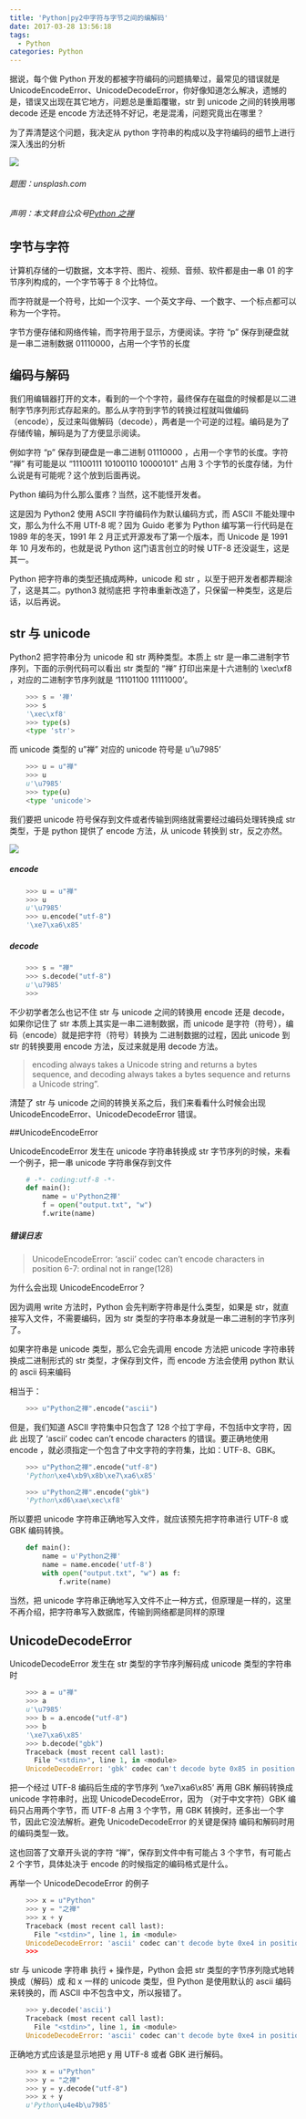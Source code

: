 ```yaml
---
title: 'Python|py2中字符与字节之间的编解码'
date: 2017-03-28 13:56:18
tags:
  - Python
categories: Python
---
```


据说，每个做 Python 开发的都被字符编码的问题搞晕过，最常见的错误就是 UnicodeEncodeError、UnicodeDecodeError，你好像知道怎么解决，遗憾的是，错误又出现在其它地方，问题总是重蹈覆辙，str 到 unicode 之间的转换用哪 decode 还是 encode 方法还特不好记，老是混淆，问题究竟出在哪里？

<!--more-->

为了弄清楚这个问题，我决定从 python 字符串的构成以及字符编码的细节上进行深入浅出的分析

![](http://vimiix-blog.oss-cn-qingdao.aliyuncs.com/f3c4c96.jpg)

###### 题图：unsplash.com

###### 声明：本文转自公众号[Python 之禅](https://mp.weixin.qq.com/s/LQrPmp2HMlw5C7izJIUHNQ)

## 字节与字符

计算机存储的一切数据，文本字符、图片、视频、音频、软件都是由一串 01 的字节序列构成的，一个字节等于 8 个比特位。

而字符就是一个符号，比如一个汉字、一个英文字母、一个数字、一个标点都可以称为一个字符。

字节方便存储和网络传输，而字符用于显示，方便阅读。字符 “p” 保存到硬盘就是一串二进制数据 01110000，占用一个字节的长度

## 编码与解码

我们用编辑器打开的文本，看到的一个个字符，最终保存在磁盘的时候都是以二进制字节序列形式存起来的。那么从字符到字节的转换过程就叫做编码（encode），反过来叫做解码（decode），两者是一个可逆的过程。编码是为了存储传输，解码是为了方便显示阅读。

例如字符 “p” 保存到硬盘是一串二进制 01110000 ，占用一个字节的长度。字符 “禅” 有可能是以 “11100111 10100110 10000101” 占用 3 个字节的长度存储，为什么说是有可能呢？这个放到后面再说。

Python 编码为什么那么蛋疼？当然，这不能怪开发者。

这是因为 Python2 使用 ASCII 字符编码作为默认编码方式，而 ASCII 不能处理中文，那么为什么不用 UTf-8 呢？因为 Guido 老爹为 Python 编写第一行代码是在 1989 年的冬天，1991 年 2 月正式开源发布了第一个版本，而 Unicode 是 1991 年 10 月发布的，也就是说 Python 这门语言创立的时候 UTF-8 还没诞生，这是其一。

Python 把字符串的类型还搞成两种，unicode 和 str ，以至于把开发者都弄糊涂了，这是其二。python3 就彻底把 字符串重新改造了，只保留一种类型，这是后话，以后再说。

## str 与 unicode

Python2 把字符串分为 unicode 和 str 两种类型。本质上 str 是一串二进制字节序列，下面的示例代码可以看出 str 类型的 “禅” 打印出来是十六进制的 \xec\xf8 ，对应的二进制字节序列就是 ‘11101100 11111000’。

```Python
	>>> s = '禅'
	>>> s
	'\xec\xf8'
	>>> type(s)
	<type 'str'>
```

而 unicode 类型的 u”禅” 对应的 unicode 符号是 u’\u7985’

```Python
	>>> u = u"禅"
	>>> u
	u'\u7985'
	>>> type(u)
	<type 'unicode'>
```

我们要把 unicode 符号保存到文件或者传输到网络就需要经过编码处理转换成 str 类型，于是 python 提供了 encode 方法，从 unicode 转换到 str，反之亦然。

![](http://vimiix-blog.oss-cn-qingdao.aliyuncs.com/xxx.png)

##### encode

```Python
	>>> u = u"禅"
	>>> u
	u'\u7985'
	>>> u.encode("utf-8")
	'\xe7\xa6\x85'
```

##### decode

```Python
	>>> s = "禅"
	>>> s.decode("utf-8")
	u'\u7985'
	>>>
```

不少初学者怎么也记不住 str 与 unicode 之间的转换用 encode 还是 decode，如果你记住了 str 本质上其实是一串二进制数据，而 unicode 是字符（符号），编码（encode）就是把字符（符号）转换为 二进制数据的过程，因此 unicode 到 str 的转换要用 encode 方法，反过来就是用 decode 方法。

> encoding always takes a Unicode string and returns a bytes sequence, and decoding always takes a bytes sequence and returns a Unicode string”.

清楚了 str 与 unicode 之间的转换关系之后，我们来看看什么时候会出现 UnicodeEncodeError、UnicodeDecodeError 错误。

##UnicodeEncodeError

UnicodeEncodeError 发生在 unicode 字符串转换成 str 字节序列的时候，来看一个例子，把一串 unicode 字符串保存到文件

```Python
	# -*- coding:utf-8 -*-
	def main():
	    name = u'Python之禅'
	    f = open("output.txt", "w")
	    f.write(name)
```

##### 错误日志

> UnicodeEncodeError: ‘ascii’ codec can’t encode characters in position 6-7: ordinal not in range(128)

为什么会出现 UnicodeEncodeError？

因为调用 write 方法时，Python 会先判断字符串是什么类型，如果是 str，就直接写入文件，不需要编码，因为 str 类型的字符串本身就是一串二进制的字节序列了。

如果字符串是 unicode 类型，那么它会先调用 encode 方法把 unicode 字符串转换成二进制形式的 str 类型，才保存到文件，而 encode 方法会使用 python 默认的 ascii 码来编码

相当于：

```Python
	>>> u"Python之禅".encode("ascii")
```

但是，我们知道 ASCII 字符集中只包含了 128 个拉丁字母，不包括中文字符，因此 出现了 ‘ascii’ codec can’t encode characters 的错误。要正确地使用 encode ，就必须指定一个包含了中文字符的字符集，比如：UTF-8、GBK。

```Python
	>>> u"Python之禅".encode("utf-8")
	'Python\xe4\xb9\x8b\xe7\xa6\x85'

	>>> u"Python之禅".encode("gbk")
	'Python\xd6\xae\xec\xf8'
```

所以要把 unicode 字符串正确地写入文件，就应该预先把字符串进行 UTF-8 或 GBK 编码转换。

```Python
	def main():
	    name = u'Python之禅'
	    name = name.encode('utf-8')
	    with open("output.txt", "w") as f:
	        f.write(name)
```

当然，把 unicode 字符串正确地写入文件不止一种方式，但原理是一样的，这里不再介绍，把字符串写入数据库，传输到网络都是同样的原理

## UnicodeDecodeError

UnicodeDecodeError 发生在 str 类型的字节序列解码成 unicode 类型的字符串时

```Python
	>>> a = u"禅"
	>>> a
	u'\u7985'
	>>> b = a.encode("utf-8")
	>>> b
	'\xe7\xa6\x85'
	>>> b.decode("gbk")
	Traceback (most recent call last):
	  File "<stdin>", line 1, in <module>
	UnicodeDecodeError: 'gbk' codec can't decode byte 0x85 in position 2: incomplete multibyte sequence
```

把一个经过 UTF-8 编码后生成的字节序列 ‘\xe7\xa6\x85’ 再用 GBK 解码转换成 unicode 字符串时，出现 UnicodeDecodeError，因为 （对于中文字符）GBK 编码只占用两个字节，而 UTF-8 占用 3 个字节，用 GBK 转换时，还多出一个字节，因此它没法解析。避免 UnicodeDecodeError 的关键是保持 编码和解码时用的编码类型一致。

这也回答了文章开头说的字符 “禅”，保存到文件中有可能占 3 个字节，有可能占 2 个字节，具体处决于 encode 的时候指定的编码格式是什么。

再举一个 UnicodeDecodeError 的例子

```Python
	>>> x = u"Python"
	>>> y = "之禅"
	>>> x + y
	Traceback (most recent call last):
	  File "<stdin>", line 1, in <module>
	UnicodeDecodeError: 'ascii' codec can't decode byte 0xe4 in position 0: ordinal not in range(128)
	>>>
```

str 与 unicode 字符串 执行 + 操作是，Python 会把 str 类型的字节序列隐式地转换成（解码）成 和 x 一样的 unicode 类型，但 Python 是使用默认的 ascii 编码来转换的，而 ASCII 中不包含中文，所以报错了。

```Python
	>>> y.decode('ascii')
	Traceback (most recent call last):
	  File "<stdin>", line 1, in <module>
	UnicodeDecodeError: 'ascii' codec can't decode byte 0xe4 in position 0: ordinal not in range(128)
```

正确地方式应该是显示地把 y 用 UTF-8 或者 GBK 进行解码。

```Python
	>>> x = u"Python"
	>>> y = "之禅"
	>>> y = y.decode("utf-8")
	>>> x + y
	u'Python\u4e4b\u7985'
```
